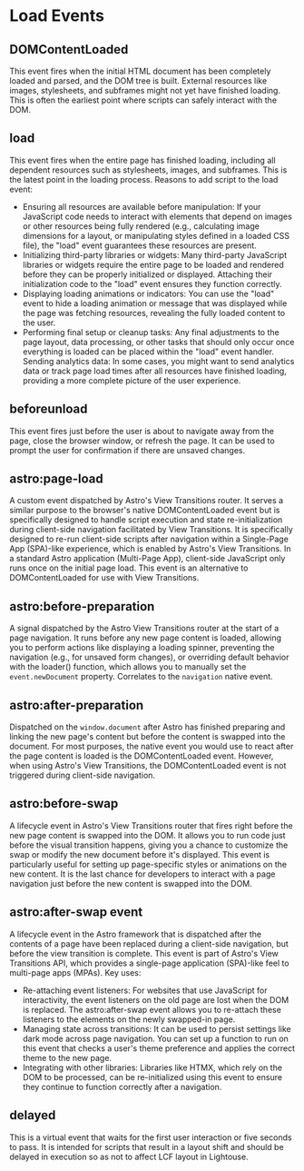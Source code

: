 # Load Events

## DOMContentLoaded

This event fires when the initial HTML document has been completely loaded and parsed, and the DOM tree is built. External resources like images, stylesheets, and subframes might not yet have finished loading. This is often the earliest point where scripts can safely interact with the DOM.

## load

This event fires when the entire page has finished loading, including all dependent resources such as stylesheets, images, and subframes. This is the latest point in the loading process. Reasons to add script to the load event:

- Ensuring all resources are available before manipulation: If your JavaScript code needs to interact with elements that depend on images or other resources being fully rendered (e.g., calculating image dimensions for a layout, or manipulating styles defined in a loaded CSS file), the "load" event guarantees these resources are present.
- Initializing third-party libraries or widgets: Many third-party JavaScript libraries or widgets require the entire page to be loaded and rendered before they can be properly initialized or displayed. Attaching their initialization code to the "load" event ensures they function correctly.
- Displaying loading animations or indicators: You can use the "load" event to hide a loading animation or message that was displayed while the page was fetching resources, revealing the fully loaded content to the user.
- Performing final setup or cleanup tasks: Any final adjustments to the page layout, data processing, or other tasks that should only occur once everything is loaded can be placed within the "load" event handler.
Sending analytics data: In some cases, you might want to send analytics data or track page load times after all resources have finished loading, providing a more complete picture of the user experience.

## beforeunload

This event fires just before the user is about to navigate away from the page, close the browser window, or refresh the page. It can be used to prompt the user for confirmation if there are unsaved changes.

## astro:page-load

A custom event dispatched by Astro's View Transitions router. It serves a similar purpose to the browser's native DOMContentLoaded event but is specifically designed to handle script execution and state re-initialization during client-side navigation facilitated by View Transitions. It is specifically designed to re-run client-side scripts after navigation within a Single-Page App (SPA)-like experience, which is enabled by Astro's View Transitions. In a standard Astro application (Multi-Page App), client-side JavaScript only runs once on the initial page load. This event is an alternative to DOMContentLoaded for use with View Transitions.

## astro:before-preparation

A signal dispatched by the Astro View Transitions router at the start of a page navigation. It runs before any new page content is loaded, allowing you to perform actions like displaying a loading spinner, preventing the navigation (e.g., for unsaved form changes), or overriding default behavior with the loader() function, which allows you to manually set the `event.newDocument` property. Correlates to the `navigation` native event.

## astro:after-preparation

Dispatched on the `window.document` after Astro has finished preparing and linking the new page's content but before the content is swapped into the document. For most purposes, the native event you would use to react after the page content is loaded is the DOMContentLoaded event. However, when using Astro's View Transitions, the DOMContentLoaded event is not triggered during client-side navigation.

## astro:before-swap

A lifecycle event in Astro's View Transitions router that fires right before the new page content is swapped into the DOM. It allows you to run code just before the visual transition happens, giving you a chance to customize the swap or modify the new document before it's displayed. This event is particularly useful for setting up page-specific styles or animations on the new content. It is the last chance for developers to interact with a page navigation just before the new content is swapped into the DOM.

## astro:after-swap event

A lifecycle event in the Astro framework that is dispatched after the contents of a page have been replaced during a client-side navigation, but before the view transition is complete. This event is part of Astro's View Transitions API, which provides a single-page application (SPA)-like feel to multi-page apps (MPAs). Key uses:

- Re-attaching event listeners: For websites that use JavaScript for interactivity, the event listeners on the old page are lost when the DOM is replaced. The astro:after-swap event allows you to re-attach these listeners to the elements on the newly swapped-in page.
- Managing state across transitions: It can be used to persist settings like dark mode across page navigation. You can set up a function to run on this event that checks a user's theme preference and applies the correct theme to the new page.
- Integrating with other libraries: Libraries like HTMX, which rely on the DOM to be processed, can be re-initialized using this event to ensure they continue to function correctly after a navigation.

## delayed

This is a virtual event that waits for the first user interaction or five seconds to pass. It is intended for scripts that result in a layout shift and should be delayed in execution so as not to affect LCF layout in Lightouse.
